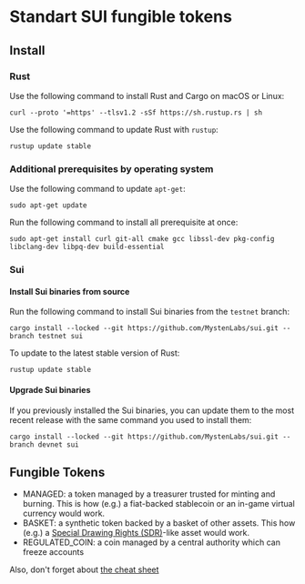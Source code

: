 # Standart SUI fungible tokens

## Install 
### Rust
Use the following command to install Rust and Cargo on macOS or Linux:
```
curl --proto '=https' --tlsv1.2 -sSf https://sh.rustup.rs | sh
```
Use the following command to update Rust with `rustup`:
```
rustup update stable
```
### Additional prerequisites by operating system
Use the following command to update `apt-get`:
```
sudo apt-get update
```
Run the following command to install all prerequisite  at once:
```
sudo apt-get install curl git-all cmake gcc libssl-dev pkg-config libclang-dev libpq-dev build-essential
```
### Sui
#### Install Sui binaries from source
Run the following command to install Sui binaries from the `testnet` branch:
```
cargo install --locked --git https://github.com/MystenLabs/sui.git --branch testnet sui
```
To update to the latest stable version of Rust:
```
rustup update stable
```
#### Upgrade Sui binaries
If you previously installed the Sui binaries, you can update them to the most recent release with the same command you used to install them:
```
cargo install --locked --git https://github.com/MystenLabs/sui.git --branch devnet sui
```
## Fungible Tokens

* MANAGED: a token managed by a treasurer trusted for minting and burning. This is how (e.g.) a fiat-backed stablecoin or an in-game virtual currency would work.
* BASKET: a synthetic token backed by a basket of other assets. This how (e.g.) a [Special Drawing Rights (SDR)](https://www.imf.org/en/About/Factsheets/Sheets/2016/08/01/14/51/Special-Drawing-Right-SDR)-like asset would work.
* REGULATED_COIN: a coin managed by a central authority which can freeze accounts

Also, don't forget about [the cheat sheet](https://docs.sui.io/guides/developer/dev-cheat-sheet)

